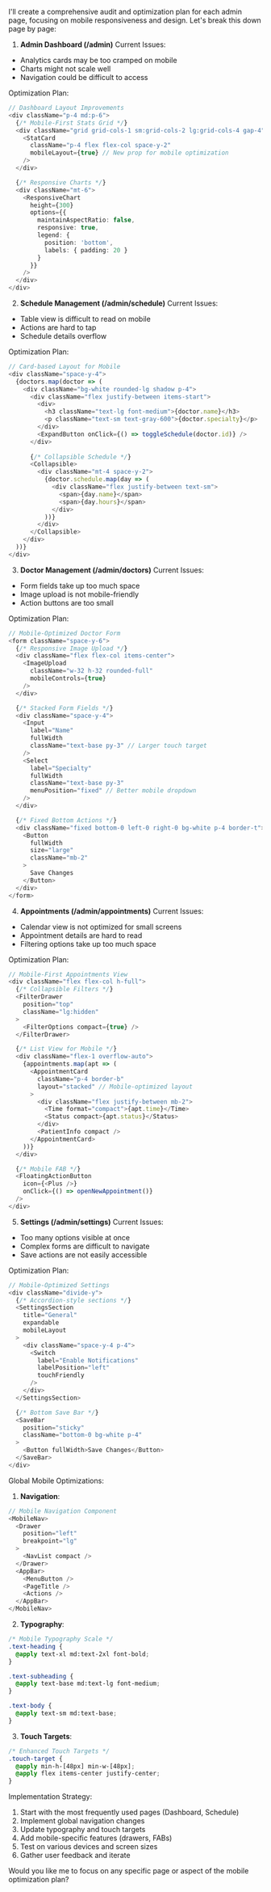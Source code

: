 I'll create a comprehensive audit and optimization plan for each admin page, focusing on mobile responsiveness and design. Let's break this down page by page:

1. **Admin Dashboard (/admin)**
Current Issues:
- Analytics cards may be too cramped on mobile
- Charts might not scale well
- Navigation could be difficult to access

Optimization Plan:
```typescript
// Dashboard Layout Improvements
<div className="p-4 md:p-6">
  {/* Mobile-First Stats Grid */}
  <div className="grid grid-cols-1 sm:grid-cols-2 lg:grid-cols-4 gap-4">
    <StatCard 
      className="p-4 flex flex-col space-y-2"
      mobileLayout={true} // New prop for mobile optimization
    />
  </div>

  {/* Responsive Charts */}
  <div className="mt-6">
    <ResponsiveChart
      height={300}
      options={{
        maintainAspectRatio: false,
        responsive: true,
        legend: {
          position: 'bottom',
          labels: { padding: 20 }
        }
      }}
    />
  </div>
</div>
```

2. **Schedule Management (/admin/schedule)**
Current Issues:
- Table view is difficult to read on mobile
- Actions are hard to tap
- Schedule details overflow

Optimization Plan:
```typescript
// Card-based Layout for Mobile
<div className="space-y-4">
  {doctors.map(doctor => (
    <div className="bg-white rounded-lg shadow p-4">
      <div className="flex justify-between items-start">
        <div>
          <h3 className="text-lg font-medium">{doctor.name}</h3>
          <p className="text-sm text-gray-600">{doctor.specialty}</p>
        </div>
        <ExpandButton onClick={() => toggleSchedule(doctor.id)} />
      </div>
      
      {/* Collapsible Schedule */}
      <Collapsible>
        <div className="mt-4 space-y-2">
          {doctor.schedule.map(day => (
            <div className="flex justify-between text-sm">
              <span>{day.name}</span>
              <span>{day.hours}</span>
            </div>
          ))}
        </div>
      </Collapsible>
    </div>
  ))}
</div>
```

3. **Doctor Management (/admin/doctors)**
Current Issues:
- Form fields take up too much space
- Image upload is not mobile-friendly
- Action buttons are too small

Optimization Plan:
```typescript
// Mobile-Optimized Doctor Form
<form className="space-y-6">
  {/* Responsive Image Upload */}
  <div className="flex flex-col items-center">
    <ImageUpload
      className="w-32 h-32 rounded-full"
      mobileControls={true}
    />
  </div>

  {/* Stacked Form Fields */}
  <div className="space-y-4">
    <Input
      label="Name"
      fullWidth
      className="text-base py-3" // Larger touch target
    />
    <Select
      label="Specialty"
      fullWidth
      className="text-base py-3"
      menuPosition="fixed" // Better mobile dropdown
    />
  </div>

  {/* Fixed Bottom Actions */}
  <div className="fixed bottom-0 left-0 right-0 bg-white p-4 border-t">
    <Button
      fullWidth
      size="large"
      className="mb-2"
    >
      Save Changes
    </Button>
  </div>
</form>
```

4. **Appointments (/admin/appointments)**
Current Issues:
- Calendar view is not optimized for small screens
- Appointment details are hard to read
- Filtering options take up too much space

Optimization Plan:
```typescript
// Mobile-First Appointments View
<div className="flex flex-col h-full">
  {/* Collapsible Filters */}
  <FilterDrawer
    position="top"
    className="lg:hidden"
  >
    <FilterOptions compact={true} />
  </FilterDrawer>

  {/* List View for Mobile */}
  <div className="flex-1 overflow-auto">
    {appointments.map(apt => (
      <AppointmentCard
        className="p-4 border-b"
        layout="stacked" // Mobile-optimized layout
      >
        <div className="flex justify-between mb-2">
          <Time format="compact">{apt.time}</Time>
          <Status compact>{apt.status}</Status>
        </div>
        <PatientInfo compact />
      </AppointmentCard>
    ))}
  </div>

  {/* Mobile FAB */}
  <FloatingActionButton
    icon={<Plus />}
    onClick={() => openNewAppointment()}
  />
</div>
```

5. **Settings (/admin/settings)**
Current Issues:
- Too many options visible at once
- Complex forms are difficult to navigate
- Save actions are not easily accessible

Optimization Plan:
```typescript
// Mobile-Optimized Settings
<div className="divide-y">
  {/* Accordion-style sections */}
  <SettingsSection
    title="General"
    expandable
    mobileLayout
  >
    <div className="space-y-4 p-4">
      <Switch
        label="Enable Notifications"
        labelPosition="left"
        touchFriendly
      />
    </div>
  </SettingsSection>

  {/* Bottom Save Bar */}
  <SaveBar
    position="sticky"
    className="bottom-0 bg-white p-4"
  >
    <Button fullWidth>Save Changes</Button>
  </SaveBar>
</div>
```

Global Mobile Optimizations:
1. **Navigation**:
```typescript
// Mobile Navigation Component
<MobileNav>
  <Drawer
    position="left"
    breakpoint="lg"
  >
    <NavList compact />
  </Drawer>
  <AppBar>
    <MenuButton />
    <PageTitle />
    <Actions />
  </AppBar>
</MobileNav>
```

2. **Typography**:
```css
/* Mobile Typography Scale */
.text-heading {
  @apply text-xl md:text-2xl font-bold;
}

.text-subheading {
  @apply text-base md:text-lg font-medium;
}

.text-body {
  @apply text-sm md:text-base;
}
```

3. **Touch Targets**:
```css
/* Enhanced Touch Targets */
.touch-target {
  @apply min-h-[48px] min-w-[48px];
  @apply flex items-center justify-center;
}
```

Implementation Strategy:
1. Start with the most frequently used pages (Dashboard, Schedule)
2. Implement global navigation changes
3. Update typography and touch targets
4. Add mobile-specific features (drawers, FABs)
5. Test on various devices and screen sizes
6. Gather user feedback and iterate

Would you like me to focus on any specific page or aspect of the mobile optimization plan?
